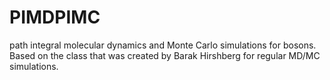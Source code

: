 # PIMDPIMC
path integral molecular dynamics and Monte Carlo simulations for bosons.
Based on the class that was created by Barak Hirshberg for regular MD/MC simulations.
